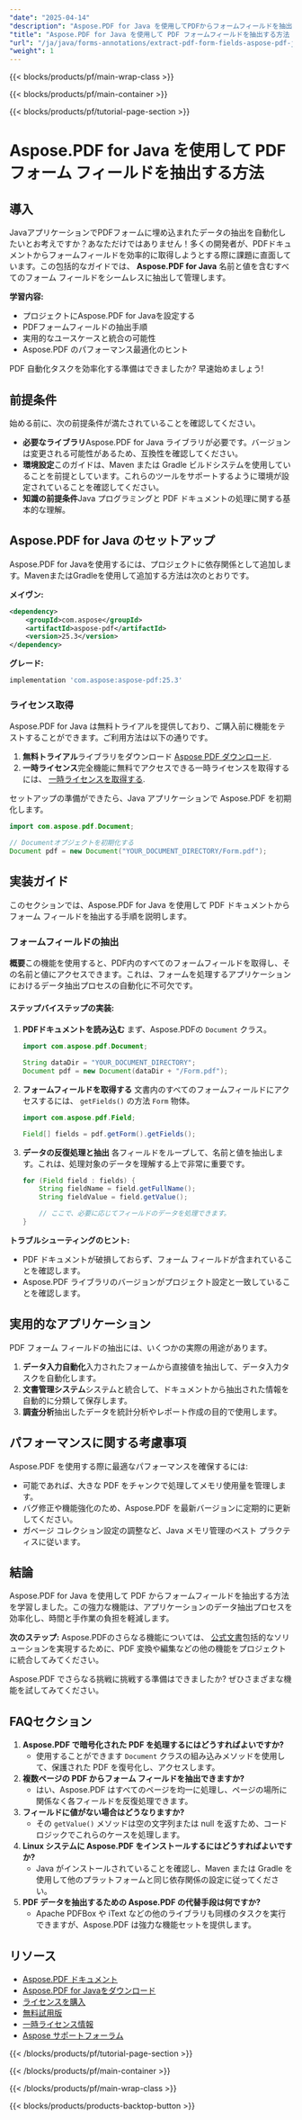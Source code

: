 ```yaml
---
"date": "2025-04-14"
"description": "Aspose.PDF for Java を使用してPDFからフォームフィールドを抽出する方法を学びます。このガイドでは、セットアップ、実装、そして実践的な応用例を解説します。"
"title": "Aspose.PDF for Java を使用して PDF フォームフィールドを抽出する方法 - 包括的なガイド"
"url": "/ja/java/forms-annotations/extract-pdf-form-fields-aspose-pdf-java/"
"weight": 1
---
```


{{< blocks/products/pf/main-wrap-class >}}

{{< blocks/products/pf/main-container >}}

{{< blocks/products/pf/tutorial-page-section >}}
# Aspose.PDF for Java を使用して PDF フォーム フィールドを抽出する方法

## 導入

JavaアプリケーションでPDFフォームに埋め込まれたデータの抽出を自動化したいとお考えですか？あなただけではありません！多くの開発者が、PDFドキュメントからフォームフィールドを効率的に取得しようとする際に課題に直面しています。この包括的なガイドでは、 **Aspose.PDF for Java** 名前と値を含むすべてのフォーム フィールドをシームレスに抽出して管理します。

**学習内容:**
- プロジェクトにAspose.PDF for Javaを設定する
- PDFフォームフィールドの抽出手順
- 実用的なユースケースと統合の可能性
- Aspose.PDF のパフォーマンス最適化のヒント

PDF 自動化タスクを効率化する準備はできましたか? 早速始めましょう!

## 前提条件

始める前に、次の前提条件が満たされていることを確認してください。

- **必要なライブラリ**Aspose.PDF for Java ライブラリが必要です。バージョンは変更される可能性があるため、互換性を確認してください。
- **環境設定**このガイドは、Maven または Gradle ビルドシステムを使用していることを前提としています。これらのツールをサポートするように環境が設定されていることを確認してください。
- **知識の前提条件**Java プログラミングと PDF ドキュメントの処理に関する基本的な理解。

## Aspose.PDF for Java のセットアップ

Aspose.PDF for Javaを使用するには、プロジェクトに依存関係として追加します。MavenまたはGradleを使用して追加する方法は次のとおりです。

**メイヴン:**
```xml
<dependency>
    <groupId>com.aspose</groupId>
    <artifactId>aspose-pdf</artifactId>
    <version>25.3</version>
</dependency>
```

**グレード:**
```gradle
implementation 'com.aspose:aspose-pdf:25.3'
```

### ライセンス取得

Aspose.PDF for Java は無料トライアルを提供しており、ご購入前に機能をテストすることができます。ご利用方法は以下の通りです。

1. **無料トライアル**ライブラリをダウンロード [Aspose PDF ダウンロード](https://releases。aspose.com/pdf/java/).
2. **一時ライセンス**完全機能に無料でアクセスできる一時ライセンスを取得するには、 [一時ライセンスを取得する](https://purchase。aspose.com/temporary-license/).

セットアップの準備ができたら、Java アプリケーションで Aspose.PDF を初期化します。
```java
import com.aspose.pdf.Document;

// Documentオブジェクトを初期化する
Document pdf = new Document("YOUR_DOCUMENT_DIRECTORY/Form.pdf");
```

## 実装ガイド

このセクションでは、Aspose.PDF for Java を使用して PDF ドキュメントからフォーム フィールドを抽出する手順を説明します。

### フォームフィールドの抽出

**概要**この機能を使用すると、PDF内のすべてのフォームフィールドを取得し、その名前と値にアクセスできます。これは、フォームを処理するアプリケーションにおけるデータ抽出プロセスの自動化に不可欠です。

#### ステップバイステップの実装:
1. **PDFドキュメントを読み込む**
   まず、Aspose.PDFの `Document` クラス。
   ```java
   import com.aspose.pdf.Document;
   
   String dataDir = "YOUR_DOCUMENT_DIRECTORY";
   Document pdf = new Document(dataDir + "/Form.pdf");
   ```
2. **フォームフィールドを取得する**
   文書内のすべてのフォームフィールドにアクセスするには、 `getFields()` の方法 `Form` 物体。
   ```java
   import com.aspose.pdf.Field;
   
   Field[] fields = pdf.getForm().getFields();
   ```
3. **データの反復処理と抽出**
   各フィールドをループして、名前と値を抽出します。これは、処理対象のデータを理解する上で非常に重要です。
   ```java
   for (Field field : fields) {
       String fieldName = field.getFullName();
       String fieldValue = field.getValue();

       // ここで、必要に応じてフィールドのデータを処理できます。
   }
   ```
**トラブルシューティングのヒント:**
- PDF ドキュメントが破損しておらず、フォーム フィールドが含まれていることを確認します。
- Aspose.PDF ライブラリのバージョンがプロジェクト設定と一致していることを確認します。

## 実用的なアプリケーション

PDF フォーム フィールドの抽出には、いくつかの実際の用途があります。
1. **データ入力自動化**入力されたフォームから直接値を抽出して、データ入力タスクを自動化します。
2. **文書管理システム**システムと統合して、ドキュメントから抽出された情報を自動的に分類して保存します。
3. **調査分析**抽出したデータを統計分析やレポート作成の目的で使用します。

## パフォーマンスに関する考慮事項

Aspose.PDF を使用する際に最適なパフォーマンスを確保するには:
- 可能であれば、大きな PDF をチャンクで処理してメモリ使用量を管理します。
- バグ修正や機能強化のため、Aspose.PDF を最新バージョンに定期的に更新してください。
- ガベージ コレクション設定の調整など、Java メモリ管理のベスト プラクティスに従います。

## 結論

Aspose.PDF for Java を使用して PDF からフォームフィールドを抽出する方法を学習しました。この強力な機能は、アプリケーションのデータ抽出プロセスを効率化し、時間と手作業の負担を軽減します。

**次のステップ:**
Aspose.PDFのさらなる機能については、 [公式文書](https://reference.aspose.com/pdf/java/)包括的なソリューションを実現するために、PDF 変換や編集などの他の機能をプロジェクトに統合してみてください。

Aspose.PDF でさらなる挑戦に挑戦する準備はできましたか? ぜひさまざまな機能を試してみてください。

## FAQセクション

1. **Aspose.PDF で暗号化された PDF を処理するにはどうすればよいですか?**
   - 使用することができます `Document` クラスの組み込みメソッドを使用して、保護された PDF を復号化し、アクセスします。
2. **複数ページの PDF からフォーム フィールドを抽出できますか?**
   - はい、Aspose.PDF はすべてのページを均一に処理し、ページの場所に関係なく各フィールドを反復処理できます。
3. **フィールドに値がない場合はどうなりますか?**
   - その `getValue()` メソッドは空の文字列または null を返すため、コード ロジックでこれらのケースを処理します。
4. **Linux システムに Aspose.PDF をインストールするにはどうすればよいですか?**
   - Java がインストールされていることを確認し、Maven または Gradle を使用して他のプラットフォームと同じ依存関係の設定に従ってください。
5. **PDF データを抽出するための Aspose.PDF の代替手段は何ですか?**
   - Apache PDFBox や iText などの他のライブラリも同様のタスクを実行できますが、Aspose.PDF は強力な機能セットを提供します。

## リソース
- [Aspose.PDF ドキュメント](https://reference.aspose.com/pdf/java/)
- [Aspose.PDF for Javaをダウンロード](https://releases.aspose.com/pdf/java/)
- [ライセンスを購入](https://purchase.aspose.com/buy)
- [無料試用版](https://releases.aspose.com/pdf/java/)
- [一時ライセンス情報](https://purchase.aspose.com/temporary-license/)
- [Aspose サポートフォーラム](https://forum.aspose.com/c/pdf/10)

{{< /blocks/products/pf/tutorial-page-section >}}

{{< /blocks/products/pf/main-container >}}

{{< /blocks/products/pf/main-wrap-class >}}

{{< blocks/products/products-backtop-button >}}